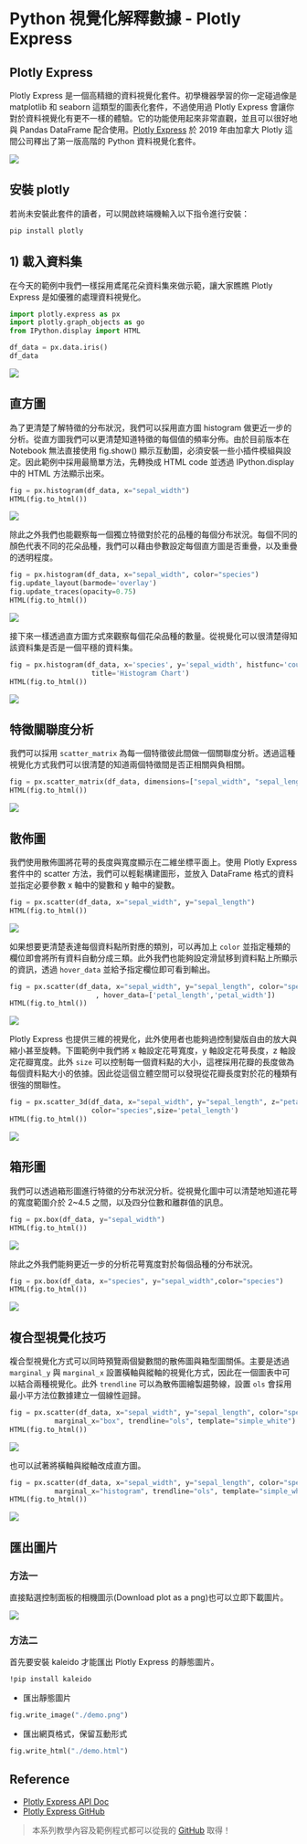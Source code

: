 # Python 視覺化解釋數據 - Plotly Express

## Plotly Express
Plotly Express 是一個高精緻的資料視覺化套件。初學機器學習的你一定碰過像是 matplotlib 和 seaborn 這類型的圖表化套件，不過使用過 Plotly Express 會讓你對於資料視覺化有更不一樣的體驗。它的功能使用起來非常直觀，並且可以很好地與 Pandas DataFrame 配合使用。[Plotly Express](https://plotly.com/python/plotly-express/) 於 2019 年由加拿大 Plotly 這間公司釋出了第一版高階的 Python 資料視覺化套件。

![](./image/img22-1.png)

## 安裝 plotly
若尚未安裝此套件的讀者，可以開啟終端機輸入以下指令進行安裝：

```py
pip install plotly
```

## 1) 載入資料集
在今天的範例中我們一樣採用鳶尾花朵資料集來做示範，讓大家瞧瞧 Plotly Express 是如優雅的處理資料視覺化。

```py
import plotly.express as px
import plotly.graph_objects as go
from IPython.display import HTML

df_data = px.data.iris()
df_data
```

![](./image/img22-2.png)

## 直方圖
為了更清楚了解特徵的分布狀況，我們可以採用直方圖 histogram 做更近一步的分析。從直方圖我們可以更清楚知道特徵的每個值的頻率分佈。由於目前版本在 Notebook 無法直接使用 fig.show() 顯示互動圖，必須安裝一些小插件模組與設定。因此範例中採用最簡單方法，先轉換成 HTML code 並透過 IPython.display 中的 HTML 方法顯示出來。

```py
fig = px.histogram(df_data, x="sepal_width")
HTML(fig.to_html())
```

![](./image/img22-3.png)

除此之外我們也能觀察每一個獨立特徵對於花的品種的每個分布狀況。每個不同的顏色代表不同的花朵品種，我們可以藉由參數設定每個直方圖是否重疊，以及重疊的透明程度。

```py
fig = px.histogram(df_data, x="sepal_width", color="species")
fig.update_layout(barmode='overlay')
fig.update_traces(opacity=0.75)
HTML(fig.to_html())
```
![](https://i.imgur.com/b0n0qOF.gif)

接下來一樣透過直方圖方式來觀察每個花朵品種的數量。從視覺化可以很清楚得知該資料集是否是一個平穩的資料集。

```py
fig = px.histogram(df_data, x='species', y='sepal_width', histfunc='count', height=300,
                    title='Histogram Chart')
HTML(fig.to_html())
```

![](./image/img22-5.png)

## 特徵關聯度分析
我們可以採用 `scatter_matrix` 為每一個特徵彼此間做一個關聯度分析。透過這種視覺化方式我們可以很清楚的知道兩個特徵間是否正相關與負相關。

```py
fig = px.scatter_matrix(df_data, dimensions=["sepal_width", "sepal_length", "petal_width", "petal_length"], color="species")
HTML(fig.to_html())
```

![](https://i.imgur.com/OVYrqlo.gif)

## 散佈圖
我們使用散佈圖將花萼的長度與寬度顯示在二維坐標平面上。使用 Plotly Express 套件中的 scatter 方法，我們可以輕鬆構建圖形，並放入 DataFrame 格式的資料並指定必要參數 x 軸中的變數和 y 軸中的變數。

```py
fig = px.scatter(df_data, x="sepal_width", y="sepal_length")
HTML(fig.to_html())
```

![](./image/img22-7.png)

如果想要更清楚表達每個資料點所對應的類別，可以再加上 `color` 並指定種類的欄位即會將所有資料自動分成三類。此外我們也能夠設定滑鼠移到資料點上所顯示的資訊，透過 `hover_data` 並給予指定欄位即可看到輸出。

```py
fig = px.scatter(df_data, x="sepal_width", y="sepal_length", color="species"
                     , hover_data=['petal_length','petal_width'])
HTML(fig.to_html())
```

![](https://i.imgur.com/ZpSvShY.gif)

Plotly Express 也提供三維的視覺化，此外使用者也能夠過控制變版自由的放大與縮小甚至旋轉。下圖範例中我們將 x 軸設定花萼寬度，y 軸設定花萼長度，z 軸設定花瓣寬度。此外 `size` 可以控制每一個資料點的大小，這裡採用花瓣的長度做為每個資料點大小的依據。因此從這個立體空間可以發現從花瓣長度對於花的種類有很強的關聯性。

```py
fig = px.scatter_3d(df_data, x="sepal_width", y="sepal_length", z="petal_width", 
                    color="species",size='petal_length')
HTML(fig.to_html())
```

![](https://i.imgur.com/qBlYsR7.gif)

## 箱形圖
我們可以透過箱形圖進行特徵的分布狀況分析。從視覺化圖中可以清楚地知道花萼的寬度範圍介於 2~4.5 之間，以及四分位數和離群值的訊息。

```py
fig = px.box(df_data, y="sepal_width")
HTML(fig.to_html())
```

![](./image/img22-10.png)

除此之外我們能夠更近一步的分析花萼寬度對於每個品種的分布狀況。

```py
fig = px.box(df_data, x="species", y="sepal_width",color="species")
HTML(fig.to_html())
```

![](./image/img22-11.png)

## 複合型視覺化技巧
複合型視覺化方式可以同時預覽兩個變數間的散佈圖與箱型圖關係。主要是透過 `marginal_y` 與 `marginal_x` 設置橫軸與縱軸的視覺化方式，因此在一個圖表中可以結合兩種視覺化。此外 `trendline` 可以為散佈圖繪製趨勢線，設置 `ols` 會採用最小平方法位數據建立一個線性迴歸。

```py
fig = px.scatter(df_data, x="sepal_width", y="sepal_length", color="species", marginal_y="box",
           marginal_x="box", trendline="ols", template="simple_white")
HTML(fig.to_html())
```

![](./image/img22-12.png)

也可以試著將橫軸與縱軸改成直方圖。

```py
fig = px.scatter(df_data, x="sepal_width", y="sepal_length", color="species", marginal_y="histogram",
           marginal_x="histogram", trendline="ols", template="simple_white")
HTML(fig.to_html())
```

![](./image/img22-13.png)

## 匯出圖片
### 方法一
直接點選控制面板的相機圖示(Download plot as a png)也可以立即下載圖片。

![](./image/img22-14.png)

### 方法二
首先要安裝 kaleido 才能匯出 Plotly Express 的靜態圖片。

```bash
!pip install kaleido
```

- 匯出靜態圖片
```py
fig.write_image("./demo.png")
```

- 匯出網頁格式，保留互動形式
```py
fig.write_html("./demo.html")
```

## Reference
- [Plotly Express API Doc](https://plotly.com/python/plotly-express/)
- [Plotly Express GitHub](https://github.com/plotly/plotly_express)

> 本系列教學內容及範例程式都可以從我的 [GitHub](https://github.com/andy6804tw/2021-13th-ironman) 取得！